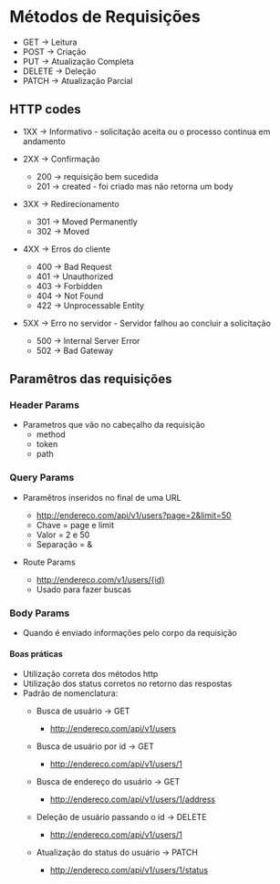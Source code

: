 # Métodos de Requisições 

- GET -> Leitura
- POST -> Criação
- PUT -> Atualização Completa
- DELETE -> Deleção
- PATCH -> Atualização Parcial 

## HTTP codes

- 1XX -> Informativo - solicitação aceita ou o processo continua em andamento

- 2XX -> Confirmação
  - 200 -> requisição bem sucedida
  - 201 -> created - foi criado mas não retorna um body

- 3XX -> Redirecionamento
  - 301 -> Moved Permanently
  - 302 -> Moved

- 4XX -> Erros do cliente
  - 400 -> Bad Request
  - 401 -> Unauthorized
  - 403 -> Forbidden
  - 404 -> Not Found
  - 422 -> Unprocessable Entity

- 5XX -> Erro no servidor - Servidor falhou ao concluir a solicitação
  - 500 -> Internal Server Error
  - 502 -> Bad Gateway

## Paramêtros das requisições

### Header Params

- Parametros que vão no cabeçalho da requisição
  - method
  - token
  - path

### Query Params

- Paramêtros inseridos no final de uma URL
  - http://endereco.com/api/v1/users?page=2&limit=50
  - Chave = page e limit
  - Valor = 2 e 50
  - Separação = &

- Route Params
  - http://endereco.com/v1/users/{id}
  - Usado para fazer buscas

### Body Params

- Quando é enviado informações pelo corpo da requisição

#### Boas práticas 

- Utilização correta dos métodos http
- Utilização dos status corretos no retorno das respostas
- Padrão de nomenclatura:
  - Busca de usuário -> GET
    - http://endereco.com/api/v1/users 

  - Busca de usuário por id -> GET
    - http://endereco.com/api/v1/users/1 

  - Busca de endereço do usuário -> GET
    - http://endereco.com/api/v1/users/1/address

  - Deleção de usuário passando o id -> DELETE
    - http://endereco.com/api/v1/users/1 

  - Atualização do status do usuário -> PATCH
    - http://endereco.com/api/v1/users/1/status